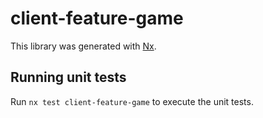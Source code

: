 # client-feature-game

This library was generated with [Nx](https://nx.dev).

## Running unit tests

Run `nx test client-feature-game` to execute the unit tests.
